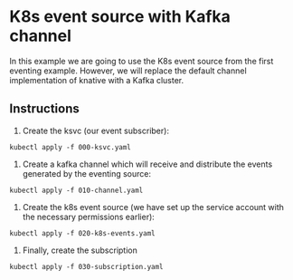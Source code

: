 # K8s event source with Kafka channel

In this example we are going to use the K8s event source from the first eventing example. However, we will replace the default channel implementation of knative with a Kafka cluster.

## Instructions

1. Create the ksvc (our event subscriber):

```
kubectl apply -f 000-ksvc.yaml
```

1. Create a kafka channel which will receive and distribute the events generated by the eventing source:

```
kubectl apply -f 010-channel.yaml
```

1. Create the k8s event source (we have set up the service account with the necessary permissions earlier):

```
kubectl apply -f 020-k8s-events.yaml
```

1. Finally, create the subscription

```
kubectl apply -f 030-subscription.yaml
```
